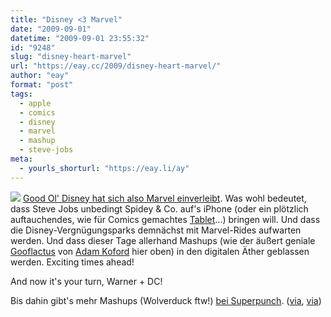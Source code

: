 ```yaml
---
title: "Disney <3 Marvel"
date: "2009-09-01"
datetime: "2009-09-01 23:55:32"
id: "9248"
slug: "disney-heart-marvel"
url: "https://eay.cc/2009/disney-heart-marvel/"
author: "eay"
format: "post"
tags:
  - apple
  - comics
  - disney
  - marvel
  - mashup
  - steve-jobs
meta:
  - yourls_shorturl: "https://eay.li/ay"
---
```


![](https://eay.cc/uploads/2009/gooflactus.gif) [Good Ol' Disney hat sich also Marvel einverleibt](http://www.spiegel.de/wirtschaft/unternehmen/0,1518,646099,00.html). Was wohl bedeutet, dass Steve Jobs unbedingt Spidey & Co. auf's iPhone (oder ein plötzlich auftauchendes, wie für Comics gemachtes [Tablet](//eay.cc/2009/apples-flachmann/)...) bringen will. Und dass die Disney-Vergnügungsparks demnächst mit Marvel-Rides aufwarten werden. Und dass dieser Tage allerhand Mashups (wie der äußert geniale [Gooflactus](http://www.flickr.com/photos/apelad/3876980936/) von [Adam Koford](http://apelad.blogspot.com/) hier oben) in den digitalen Äther geblassen werden. Exciting times ahead!

And now it's your turn, Warner + DC!

Bis dahin gibt's mehr Mashups (Wolverduck ftw!) [bei Superpunch](http://superpunch.blogspot.com/2009/08/more-disneymarvel-mashups_31.html). ([via](http://laughingsquid.com/gooflactus/), [via](http://www.nerdcore.de/wp/2009/09/01/jack-kirbys-mickey-mouse-und-mehr-marveldisney-mashups/))
